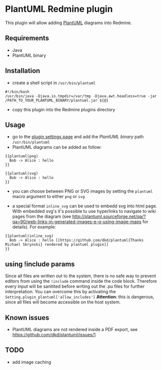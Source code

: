 # PlantUML Redmine plugin

This plugin will allow adding [PlantUML](http://plantuml.sourceforge.net/) diagrams into Redmine.

## Requirements

- Java
- PlantUML binary

## Installation

- create a shell script in `/usr/bin/plantuml`

```
#!/bin/bash
/usr/bin/java -Djava.io.tmpdir=/var/tmp -Djava.awt.headless=true -jar /PATH_TO_YOUR_PLANTUML_BINARY/plantuml.jar ${@}
```

- copy this plugin into the Redmine plugins directory

## Usage

- go to the [plugin settings page](http://localhost:3000/settings/plugin/plantuml) and add the *PlantUML binary* path `/usr/bin/plantuml`
- PlantUML diagrams can be added as follow:

```
{{plantuml(png)
  Bob -> Alice : hello
}}
```

```
{{plantuml(svg)
  Bob -> Alice : hello
}}
```

- you can choose between PNG or SVG images by setting the `plantuml` macro argument to either `png` or `svg`

- a special format `inline_svg` can be used to embedd svg into html page. With embedded svg's it's possible tu use hyperlinks to navigate to wiki pages from the diagram (see http://plantuml.sourceforge.net/qa/?qa=90/web-links-in-generated-images-e-g-using-image-maps for details). For example:

```
{{plantuml(inline_svg)
  Bob -> Alice : hello [[https://github.com/dkd/plantuml{Thanks Michael Skrynski} rendered by plantuml plugin]]
}}
```

## using !include params

Since all files are written out to the system, there is no safe way to prevent editors from using the `!include` command inside the code block.
Therefore every input will be sanitited before writing out the .pu files for further interpretation. You can overcome this by activating the `Setting.plugin_plantuml['allow_includes']`
**Attention**: this is dangerous, since all files will become accessible on the host system.

## Known issues

- PlantUML diagrams are not rendered inside a PDF export, see https://github.com/dkd/plantuml/issues/1

## TODO

- add image caching
